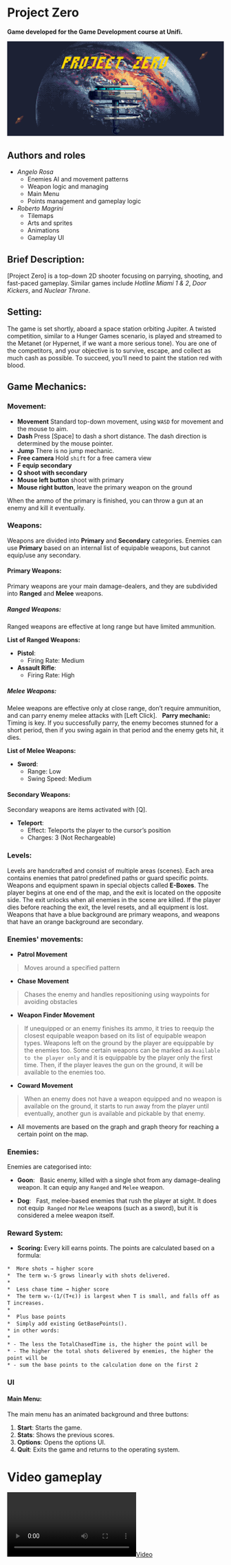 # Project Zero

**Game developed for the Game Development course at Unifi.**

![img](media/logo/logo.png)

## Authors and roles

- _Angelo Rosa_ 
  - Enemies AI and movement patterns
  - Weapon logic and managing
  - Main Menu
  - Points management and gameplay logic 
- _Roberto Magrini_ 
  - Tilemaps
  - Arts and sprites
  - Animations
  - Gameplay UI

## Brief Description:
[Project Zero] is a top-down 2D shooter focusing on parrying, shooting, and fast-paced gameplay. Similar games include *Hotline Miami 1 & 2*, *Door Kickers*, and *Nuclear Throne*.

## Setting:
The game is set shortly, aboard a space station orbiting Jupiter. A twisted competition, similar to a Hunger Games scenario, is played and streamed to the Metanet (or Hypernet, if we want a more serious tone). You are one of the competitors, and your objective is to survive, escape, and collect as much cash as possible. To succeed, you’ll need to paint the station red with blood.

## Game Mechanics:

### Movement:
- **Movement** Standard top-down movement, using `WASD` for movement and the mouse to aim.
- **Dash** Press [Space] to dash a short distance. The dash direction is determined by the mouse pointer.
- **Jump** There is no jump mechanic.
- **Free camera** Hold `shift` for a free camera view
- **F equip secondary**
- **Q shoot with secondary**
- **Mouse left button** shoot with primary
- **Mouse right button**, leave the primary weapon on the ground

When the ammo of the primary is finished, you can throw a gun at an enemy and kill it eventually.

### Weapons:
Weapons are divided into **Primary** and **Secondary** categories. Enemies can use **Primary** based on an internal list of equipable weapons, but cannot equip/use any secondary.

#### Primary Weapons:
Primary weapons are your main damage-dealers, and they are subdivided into **Ranged** and **Melee** weapons.

##### Ranged Weapons:
Ranged weapons are effective at long range but have limited ammunition.

**List of Ranged Weapons:**

- **Pistol**:  
  - Firing Rate: Medium  
  
- **Assault Rifle**:  
  - Firing Rate: High  

##### Melee Weapons:
Melee weapons are effective only at close range, don’t require ammunition, and can parry enemy melee attacks with [Left Click].  
**Parry mechanic:** Timing is key. If you successfully parry, the enemy becomes stunned for a short period, then if you swing again in that period and the enemy gets hit, it dies.

**List of Melee Weapons:**

- **Sword**:  
  - Range: Low  
  - Swing Speed: Medium  

#### Secondary Weapons:
Secondary weapons are items activated with [Q].

- **Teleport**:  
  - Effect: Teleports the player to the cursor’s position  
  - Charges: 3 (Not Rechargeable)

### Levels:
Levels are handcrafted and consist of multiple areas (scenes). Each area contains enemies that patrol predefined paths or guard specific points. Weapons and equipment spawn in special objects called **E-Boxes**. The player begins at one end of the map, and the exit is located on the opposite side. The exit unlocks when all enemies in the scene are killed. If the player dies before reaching the exit, the level resets, and all equipment is lost. Weapons that have a blue background are primary weapons, and weapons that have an orange background are secondary.

### Enemies' movements:

- **Patrol Movement**

> Moves around a specified pattern

- **Chase Movement**

> Chases the enemy and handles repositioning using waypoints for avoiding obstacles

- **Weapon Finder Movement**

> If unequipped or an enemy finishes its ammo, it tries to reequip the closest equipable weapon based on its list of equipable weapon types. Weapons left on the ground by the player are equippable by the enemies too. Some certain weapons can be marked as `Available to the player only` and it is equippable by the player only the first time. Then, if the player leaves the gun on the ground, it will be available to the enemies too.

- **Coward Movement**

> When an enemy does not have a weapon equipped and no weapon is available on the ground, it starts to run away from the player until eventually, another gun is available and pickable by that enemy.

- All movements are based on the graph and graph theory for reaching a certain point on the map.

### Enemies:
Enemies are categorised into:

- **Goon**:  
 Basic enemy, killed with a single shot from any damage-dealing weapon. It can equip any `Ranged` and `Melee` weapon.

- **Dog**:  
 Fast, melee-based enemies that rush the player at sight. It does not equip  `Ranged` nor `Melee` weapons (such as a sword), but it is considered a melee weapon itself.

### Reward System:
- **Scoring:** Every kill earns points. The points are calculated based on a formula:

```
*  More shots → higher score
*  The term w₁·S grows linearly with shots delivered.
*
*  Less chase time → higher score
*  The term w₂·(1/(T+ε)) is largest when T is small, and falls off as T increases.
*
*  Plus base points
*  Simply add existing GetBasePoints().
* in other words:
*
* - The less the TotalChasedTime is, the higher the point will be
* - The higher the total shots delivered by enemies, the higher the point will be
* - sum the base points to the calculation done on the first 2
```

### UI

#### Main Menu:
The main menu has an animated background and three buttons:
1. **Start**: Starts the game.
2. **Stats**: Shows the previous scores.
3. **Options**: Opens the options UI.
4. **Quit**: Exits the game and returns to the operating system.

# Video gameplay

[![](media/video/gameplay.mp4)](media/video/gameplay.mp4)